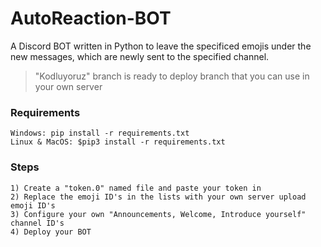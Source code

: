 # AutoReaction-BOT
A Discord BOT written in Python to leave the specificed emojis under the new messages, which are newly sent to the specified channel.

> "Kodluyoruz" branch is ready to deploy branch that you can use in your own server

### Requirements
```
Windows: pip install -r requirements.txt
Linux & MacOS: $pip3 install -r requirements.txt
```

### Steps

```
1) Create a "token.0" named file and paste your token in
2) Replace the emoji ID's in the lists with your own server upload emoji ID's
3) Configure your own "Announcements, Welcome, Introduce yourself" channel ID's
4) Deploy your BOT
```
